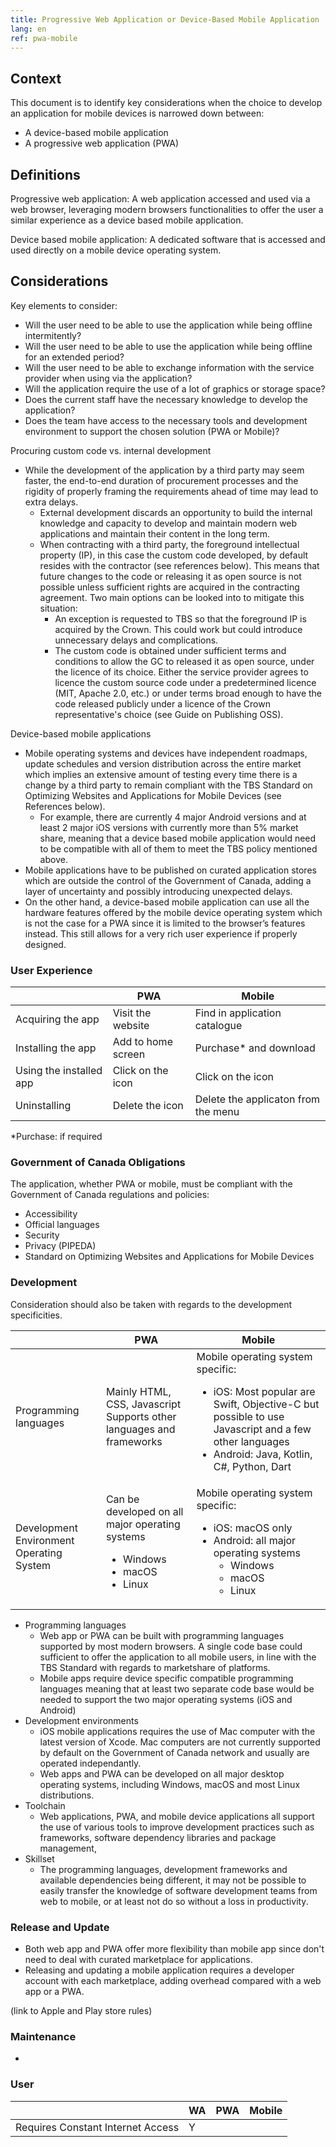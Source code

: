 ```yaml
---
title: Progressive Web Application or Device-Based Mobile Application
lang: en
ref: pwa-mobile
---
```

## Context

This document is to identify key considerations when the choice to develop an application for mobile devices is narrowed down between:

- A device-based mobile application
- A progressive web application (PWA)

## Definitions

Progressive web application: A web application accessed and used via a web browser, leveraging modern browsers functionalities to offer the user a similar experience as a device based mobile application.

Device based mobile application: A dedicated software that is accessed and used directly on a mobile device operating system.

## Considerations

Key elements to consider:

- Will the user need to be able to use the application while being offline intermitently?
- Will the user need to be able to use the application while being offline for an extended period?
- Will the user need to be able to exchange information with the service provider when using via the application?
- Will the application require the use of a lot of graphics or storage space?
- Does the current staff have the necessary knowledge to develop the application?
- Does the team have access to the necessary tools and development environment to support the chosen solution (PWA or Mobile)?

Procuring custom code vs. internal development

- While the development of the application by a third party may seem faster, the end-to-end duration of procurement processes and the rigidity of properly framing the requirements ahead of time may lead to extra delays.
  - External development discards an opportunity to build the internal knowledge and capacity to develop and maintain modern web applications and maintain their content in the long term.
  - When contracting with a third party, the foreground intellectual property (IP), in this case the custom code developed, by default resides with the contractor (see references below). This means that future changes to the code or releasing it as open source is not possible unless sufficient rights are acquired in the contracting agreement. Two main options can be looked into to mitigate this situation:
    - An exception is requested to TBS so that the foreground IP is acquired by the Crown. This could work but could introduce unnecessary delays and complications.
    - The custom code is obtained under sufficient terms and conditions to allow the GC to released it as open source, under the licence of its choice. Either the service provider agrees to licence the custom source code under a predetermined licence (MIT, Apache 2.0, etc.) or under terms broad enough to have the code released publicly under a licence of the Crown representative's choice (see Guide on Publishing OSS).

Device-based mobile applications

- Mobile operating systems and devices have independent roadmaps, update schedules and version distribution across the entire market which implies an extensive amount of testing every time there is a change by a third party to remain compliant with the TBS Standard on Optimizing Websites and Applications for Mobile Devices (see References below).
  - For example, there are currently 4 major Android versions and at least 2 major iOS versions with currently more than 5% market share, meaning that a device based mobile application would need to be compatible with all of them to meet the TBS policy mentioned above.
- Mobile applications have to be published on curated application stores which are outside the control of the Government of Canada, adding a layer of uncertainty and possibly introducing unexpected delays.
- On the other hand, a device-based mobile application can use all the hardware features offered by the mobile device operating system which is not the case for a PWA since it is limited to the browser’s features instead. This still allows for a very rich user experience if properly designed.


### User Experience

||PWA|Mobile|
|---|---|---|
|Acquiring the app|Visit the website|Find in application catalogue|
|Installing the app|Add to home screen|Purchase* and download|
|Using the installed app|Click on the icon|Click on the icon|
|Uninstalling|Delete the icon|Delete the applicaton from the menu|

*Purchase: if required

### Government of Canada Obligations

The application, whether PWA or mobile, must be compliant with the Government of Canada regulations and policies:

- Accessibility
- Official languages
- Security
- Privacy (PIPEDA)
- Standard on Optimizing Websites and Applications for Mobile Devices

### Development

Consideration should also be taken with regards to the development specificities.
<!-- markdownlint-disable MD033 -->
||PWA|Mobile|
|---|---|---|
|Programming languages|Mainly HTML, CSS, Javascript<br>Supports other languages and frameworks|Mobile operating system specific:<br><ul><li>iOS: Most popular are Swift, Objective-C but possible to use Javascript and a few other languages</li><li>Android: Java, Kotlin, C#, Python, Dart</li></ul>|
|Development Environment Operating System|Can be developed on all major operating systems<ul><li>Windows</li><li>macOS</li><li>Linux</li></ul>|Mobile operating system specific:<ul><li>iOS: macOS only<li>Android: all major operating systems<ul><li>Windows</li><li>macOS</li><li>Linux</li></ul></ul>|

- Programming languages
  - Web app or PWA can be built with programming languages supported by most modern browsers. A single code base could sufficient to offer the application to all mobile users, in line with the TBS Standard with regards to marketshare of platforms.
  - Mobile apps require device specific compatible programming languages meaning that at least two separate code base would be needed to support the two major operating systems (iOS and Android)
- Development environments
  - iOS mobile applications requires the use of Mac computer with the latest version of Xcode. Mac computers are not currently supported by default on the Government of Canada network and usually are operated independantly.
  - Web apps and PWA can be developed on all major desktop operating systems, including Windows, macOS and most Linux distributions.
- Toolchain
  - Web applications, PWA, and mobile device applications all support the use of various tools to improve development practices such as frameworks, software dependency libraries and package management, 
- Skillset
  - The programming languages, development frameworks and available dependencies being different, it may not be possible to easily transfer the knowledge of software development teams from web to mobile, or at least not do so without a loss in productivity.

### Release and Update

- Both web app and PWA offer more flexibility than mobile app since don't need to deal with curated marketplace for applications.
- Releasing and updating a mobile application requires a developer account with each marketplace, adding overhead compared with a web app or a PWA.

(link to Apple and Play store rules)

### Maintenance

- 

### User

||WA|PWA|Mobile|
|---|---|---|---|
|Requires Constant Internet Access|Y|||